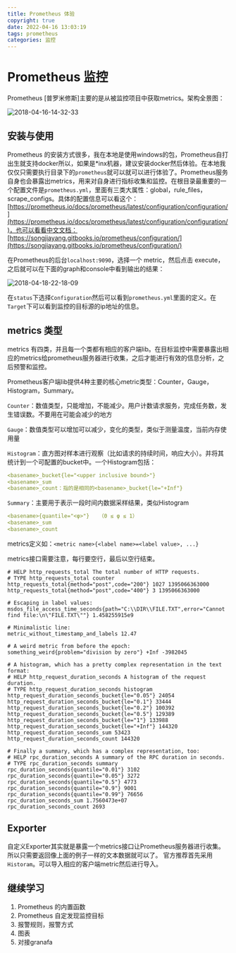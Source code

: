 ```yaml
---
title: Prometheus 体验
copyright: true
date: 2022-04-16 13:03:19
tags: prometheus
categories: 监控
---
```


# Prometheus 监控

 Prometheus [普罗米修斯]主要的是从被监控项目中获取metrics。架构全景图：

![2018-04-16-14-32-33](/images/qiniu/2018-04-16-14-32-33.png)

## 安装与使用

Prometheus 的安装方式很多，我在本地是使用windows的包，Prometheus自打出生就支持docker所以，如果是*inx机器，建议安装docker然后体验。在本地我仅仅只需要执行目录下的`prometheus`就可以就可以进行体验了。Prometheus服务自身也会暴露出metrics，用来对自身进行指标收集和监控。在根目录最重要的一个配置文件是`prometheus.yml`，里面有三类大属性：global，rule_files，scrape_configs。具体的配置信息可以看这个：
[https://prometheus.io/docs/prometheus/latest/configuration/configuration/](https://prometheus.io/docs/prometheus/latest/configuration/configuration/)，也可以看看中文文档：[https://songjiayang.gitbooks.io/prometheus/configuration/](https://songjiayang.gitbooks.io/prometheus/configuration/)

<!--more-->

在Prometheus的后台`localhost:9090`，选择一个 metric，然后点击 execute，之后就可以在下面的graph和console中看到输出的结果：

![2018-04-18-22-18-09](/images/qiniu/2018-04-18-22-18-09.png)

在`status`下选择`Configuration`然后可以看到`prometheus.yml`里面的定义。在`Target`下可以看到监控的目标源的ip地址的信息。

## metrics 类型

metrics 有四类，并且每一个类都有相应的客户端lib。在目标监控中需要暴露出相应的metrics给prometheus服务器进行收集，之后才能进行有效的信息分析，之后预警和监控。

Prometheus客户端lib提供4种主要的核心metric类型：Counter，Gauge，Histogram，Summary。

`Counter`：数值类型，只能增加，不能减少。用户计数请求服务，完成任务数，发生错误数。不要用在可能会减少的地方

`Gauge`：数值类型可以增加可以减少，变化的类型，类似于测量温度，当前内存使用量

`Histogram`：直方图对样本进行观察（比如请求的持续时间，响应大小）。并将其统计到一个可配置的bucket中。一个Histogram包括：

```yaml
<basename>_bucket{le="<upper inclusive bound>"}
<basename>_sum
<basename>_count：指的是相同的<basename>_bucket{le="+Inf"}
```

`Summary`：主要用于表示一段时间内数据采样结果，类似Histogram

```yaml
<basename>{quantile="<φ>"}   （0 ≤ φ ≤ 1）
<basename>_sum
<basename>_count
```

metrics定义如：`<metric name>{<label name>=<label value>, ...}`

metrics接口需要注意，每行要空行，最后以空行结束。

```
# HELP http_requests_total The total number of HTTP requests.
# TYPE http_requests_total counter
http_requests_total{method="post",code="200"} 1027 1395066363000
http_requests_total{method="post",code="400"} 3 1395066363000

# Escaping in label values:
msdos_file_access_time_seconds{path="C:\\DIR\\FILE.TXT",error="Cannot find file:\n\"FILE.TXT\""} 1.458255915e9

# Minimalistic line:
metric_without_timestamp_and_labels 12.47

# A weird metric from before the epoch:
something_weird{problem="division by zero"} +Inf -3982045

# A histogram, which has a pretty complex representation in the text format:
# HELP http_request_duration_seconds A histogram of the request duration.
# TYPE http_request_duration_seconds histogram
http_request_duration_seconds_bucket{le="0.05"} 24054
http_request_duration_seconds_bucket{le="0.1"} 33444
http_request_duration_seconds_bucket{le="0.2"} 100392
http_request_duration_seconds_bucket{le="0.5"} 129389
http_request_duration_seconds_bucket{le="1"} 133988
http_request_duration_seconds_bucket{le="+Inf"} 144320
http_request_duration_seconds_sum 53423
http_request_duration_seconds_count 144320

# Finally a summary, which has a complex representation, too:
# HELP rpc_duration_seconds A summary of the RPC duration in seconds.
# TYPE rpc_duration_seconds summary
rpc_duration_seconds{quantile="0.01"} 3102
rpc_duration_seconds{quantile="0.05"} 3272
rpc_duration_seconds{quantile="0.5"} 4773
rpc_duration_seconds{quantile="0.9"} 9001
rpc_duration_seconds{quantile="0.99"} 76656
rpc_duration_seconds_sum 1.7560473e+07
rpc_duration_seconds_count 2693
```

## Exporter 

自定义Exporter其实就是暴露一个metrics接口让Prometheus服务器进行收集。所以只需要返回像上面的例子一样的文本数据就可以了。
官方推荐首先采用`Historam`。可以导入相应的客户端metric然后进行导入。

## 继续学习

1. Prometheus 的内置函数
2. Prometheus 自定发现监控目标
3. 报警规则，报警方式
4. 图表
5. 对接granafa